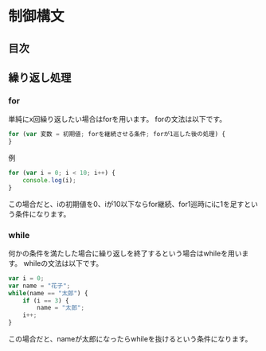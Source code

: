 # 制御構文

## 目次

## 繰り返し処理
### for
単純にx回繰り返したい場合はforを用います。
forの文法は以下です。
```javascript
for (var 変数 = 初期値; forを継続させる条件; forが1巡した後の処理) {
}
```

例
```javascript
for (var i = 0; i < 10; i++) {
    console.log(i);
}
```
この場合だと、iの初期値を0、iが10以下ならfor継続、for1巡時にiに1を足すという条件になります。

### while
何かの条件を満たした場合に繰り返しを終了するという場合はwhileを用います。
whileの文法は以下です。
```javascript
var i = 0;
var name = "花子";
while(name == "太郎") {
    if (i == 3) {
        name = "太郎";
    i++;
}
```
この場合だと、nameが太郎になったらwhileを抜けるという条件になります。
